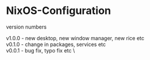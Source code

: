 # NixOS-Configuration

version numbers 

v1.0.0 - new desktop, new window manager, new rice etc \
v0.1.0 - change in packages, services etc \
v0.0.1 - bug fix, typo fix etc \
